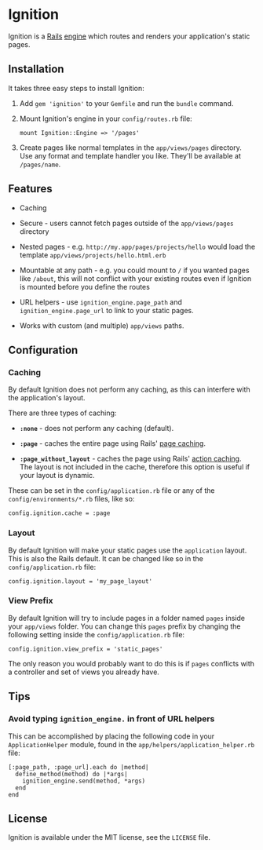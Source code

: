 Ignition
========

Ignition is a [Rails][1] [engine][2] which routes and renders your
application's static pages.

Installation
------------

It takes three easy steps to install Ignition:

  1. Add `gem 'ignition'` to your `Gemfile` and run the `bundle` command.

  2. Mount Ignition's engine in your `config/routes.rb` file:

         mount Ignition::Engine => '/pages'

  3. Create pages like normal templates in the `app/views/pages` directory. Use
     any format and template handler you like. They'll be available at
     `/pages/name`.

Features
--------

  * Caching

  * Secure - users cannot fetch pages outside of the `app/views/pages` directory

  * Nested pages - e.g. `http://my.app/pages/projects/hello` would load the
    template `app/views/projects/hello.html.erb`

  * Mountable at any path - e.g. you could mount to `/` if you wanted pages
    like `/about`, this will not conflict with your existing routes even if
    Ignition is mounted before you define the routes

  * URL helpers - use `ignition_engine.page_path` and
    `ignition_engine.page_url` to link to your static pages.

  * Works with custom (and multiple) `app/views` paths.

Configuration
-------------

### Caching

By default Ignition does not perform any caching, as this can interfere with
the application's layout.

There are three types of caching:

  * **`:none`** - does not perform any caching (default).

  * **`:page`** - caches the entire page using Rails' [page caching][3].

  * **`:page_without_layout`** - caches the page using Rails'
    [action caching][4]. The layout is not included in the cache, therefore
    this option is useful if your layout is dynamic.

These can be set in the `config/application.rb` file or any of the
`config/environments/*.rb` files, like so:

    config.ignition.cache = :page

### Layout

By default Ignition will make your static pages use the `application` layout.
This is also the Rails default. It can be changed like so in the
`config/application.rb` file:

    config.ignition.layout = 'my_page_layout'

### View Prefix

By default Ignition will try to include pages in a folder named `pages` inside
your `app/views` folder. You can change this `pages` prefix by changing the
following setting inside the `config/application.rb` file:

    config.ignition.view_prefix = 'static_pages'

The only reason you would probably want to do this is if `pages` conflicts with
a controller and set of views you already have.

Tips
----

### Avoid typing `ignition_engine.` in front of URL helpers

This can be accomplished by placing the following code in your
`ApplicationHelper` module, found in the `app/helpers/application_helper.rb`
file:

    [:page_path, :page_url].each do |method|
      define_method(method) do |*args|
        ignition_engine.send(method, *args)
      end
    end

License
-------

Ignition is available under the MIT license, see the `LICENSE` file.

[1]: http://www.rubyonrails.org
[2]: http://api.rubyonrails.org/classes/Rails/Engine.html
[3]: http://guides.rubyonrails.org/caching_with_rails.html#page-caching
[4]: http://guides.rubyonrails.org/caching_with_rails.html#action-caching

